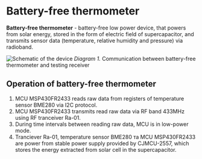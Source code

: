 # Battery-free thermometer

**Battery-free thermometer** - battery-free low power device, that powers from solar energy, stored in the form of electric field of supercapacitor, and transmits sensor data (temperature, relative humidity and pressure) via radioband.

![Schematic of the device](https://drive.google.com/uc?id=1ibItwVbWWrtztcvywundsaXlyGfxLJ5s "Diagram of communication between battery-free thermometer and testing receiver")
*Diagram 1.* Communication between battery-free thermometer and testing receiver

## Operation of battery-free thermometer
1. MCU MSP430FR2433 reads raw data from registers of temperature sensor BME280 via I2C protocol.
2. MCU MSP430FR2433 transmits read raw data via RF band 433MHz using RF tranceiver Ra-01.
3. During time intervals between reading raw data, MCU is in low-power mode.
4. Tranciever Ra-01, temperature sensor BME280 та MCU MSP430FR2433 are power from stable power supply provided by CJMCU-2557, which stores the energy extracted from solar cell in the supercapacitor.
